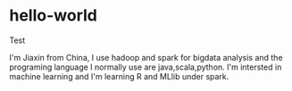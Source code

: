 # hello-world
Test

I'm Jiaxin from China, I use hadoop and spark for bigdata analysis and the programing language
I normally use are java,scala,python.
I'm intersted in machine learning and I'm learning R and MLlib under spark.
